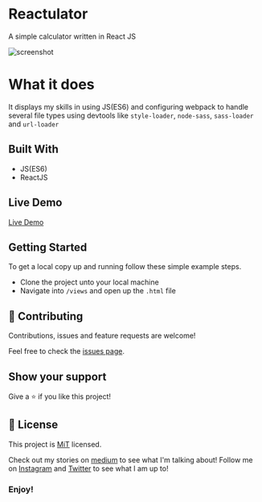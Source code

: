# Reactulator
A simple calculator written in React JS

![screenshot]()

# What it does
It displays my skills in using JS(ES6) and configuring webpack to handle several file types using devtools like `style-loader`, `node-sass`, `sass-loader` and `url-loader`

## Built With

- JS(ES6)
- ReactJS

## Live Demo

[Live Demo](https://raw.githack.com/Oluwadamilareolusakin/javascript-to-do-list/list/dist/index.html)

## Getting Started

To get a local copy up and running follow these simple example steps.
- Clone the project unto your local machine
- Navigate into `/views` and open up the `.html` file

## 🤝 Contributing

Contributions, issues and feature requests are welcome!

Feel free to check the [issues page](https://github.com/Oluwadamilareolusakin/javascript-to-do-list/issues).

## Show your support

Give a ⭐️ if you like this project!

## 📝 License

This project is [MiT](lic.url) licensed.


Check out my stories on [medium](https://medium.com/@oluwadamilareo_) to see what I'm talking about!
Follow me on [Instagram](https://instagram.com/oluwadamilare_olusakin) and [Twitter](https://twitter.com/oluwadamilareo_) to see what I am up to!
### Enjoy!
